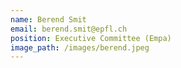 ```yaml
---
name: Berend Smit
email: berend.smit@epfl.ch
position: Executive Committee (Empa)
image_path: /images/berend.jpeg
---
```

